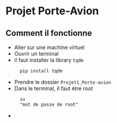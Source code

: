 # Projet Porte-Avion

## Comment il fonctionne
* Aller sur une machine virtuel
* Ouvrir un terminal  
* il faut installer la library `tqdm`
  ```
    pip install tqdm
  ```
* Prendre le dossier `Projet1_Porte-avion`
* Dans le terminal, il faut être root
  ```
    su
    "mot de passe de root"
  ```
* 
